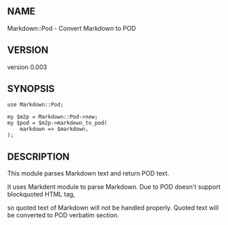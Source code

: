 NAME
-----

Markdown::Pod - Convert Markdown to POD


VERSION
--------

version 0.003


SYNOPSIS
---------

    use Markdown::Pod;
    
    my $m2p = Markdown::Pod->new;
    my $pod = $m2p->markdown_to_pod(
        markdown => $markdown,
    );


DESCRIPTION
------------

<p>This module parses Markdown text and return POD text.</p>

<div>
It uses Markdent module to parse Markdown.
Due to POD doesn't support blockquoted HTML tag,
</div>

so quoted text of Markdown will not be handled properly.
Quoted text will be converted to POD verbatim section.
